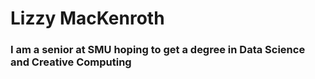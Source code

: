# Lizzy MacKenroth

### I am a senior at SMU hoping to get a degree in Data Science and Creative Computing